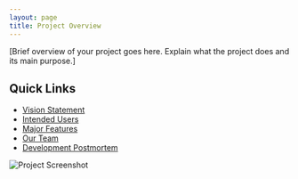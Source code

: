 ```yaml
---
layout: page
title: Project Overview
---
```


<!-- ## Project Overview -->

[Brief overview of your project goes here. Explain what the project does and its main purpose.]

## Quick Links

- [Vision Statement](/vision)
- [Intended Users](/vision#users)
- [Major Features](/features)
- [Our Team](/contributors)
- [Development Postmortem](/postmortem)

![Project Screenshot](/assets/images/screenshot.png)
